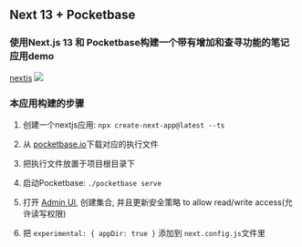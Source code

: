 ## Next 13 + Pocketbase

### 使用Next.js 13 和 Pocketbase构建一个带有增加和查寻功能的笔记应用demo 

[nextjs](https://nextjs.org)
![](https://s3.bmp.ovh/imgs/2023/02/17/1f3ad094668983f9.gif)

### 本应用构建的步骤

1. 创建一个nextjs应用:
`npx create-next-app@latest --ts`

2. 从 [pocketbase.io](pocketbase.io)下载对应的执行文件
   
3. 把执行文件放置于项目根目录下
4. 启动Pocketbase:
`./pocketbase serve`
1. 打开 [Admin UI](http://127.0.0.1:8090/_/), 创建集合, 并且更新安全策略 to allow read/write access(允许读写权限) 
2. 把 `experimental: { appDir: true }` 添加到 `next.config.js`文件里